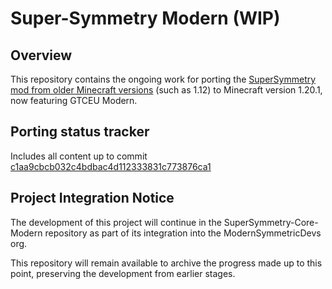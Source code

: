 # Super-Symmetry Modern (WIP)
## Overview
This repository contains the ongoing work for porting the [SuperSymmetry mod from older Minecraft versions](https://github.com/SymmetricDevs/Susy-Core) (such as 1.12) to Minecraft version 1.20.1, now featuring GTCEU Modern.

## Porting status tracker
Includes all content up to commit [c1aa9cbcb032c4bdbac4d112333831c773876ca1](https://github.com/SymmetricDevs/Susy-Core/commit/c1aa9cbcb032c4bdbac4d112333831c773876ca1)

## Project Integration Notice
The development of this project will continue in the SuperSymmetry-Core-Modern repository as part of its integration into the ModernSymmetricDevs org.

This repository will remain available to archive the progress made up to this point, preserving the development from earlier stages.
